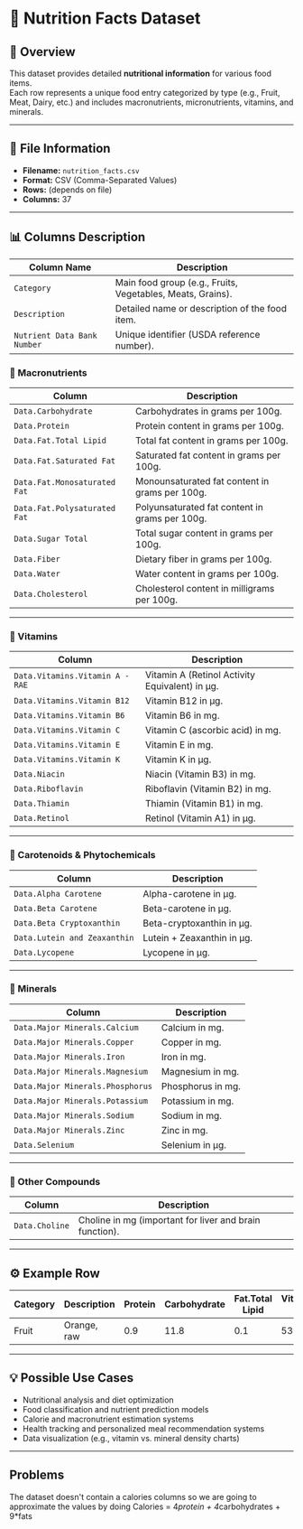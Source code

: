 # 🥗 Nutrition Facts Dataset

## 📘 Overview
This dataset provides detailed **nutritional information** for various food items.  
Each row represents a unique food entry categorized by type (e.g., Fruit, Meat, Dairy, etc.) and includes macronutrients, micronutrients, vitamins, and minerals.

---

## 📂 File Information

- **Filename:** `nutrition_facts.csv`
- **Format:** CSV (Comma-Separated Values)
- **Rows:** (depends on file)
- **Columns:** 37

---

## 📊 Columns Description

| Column Name | Description |
|--------------|-------------|
| `Category` | Main food group (e.g., Fruits, Vegetables, Meats, Grains). |
| `Description` | Detailed name or description of the food item. |
| `Nutrient Data Bank Number` | Unique identifier (USDA reference number). |

### 🔸 Macronutrients

| Column | Description |
|--------|-------------|
| `Data.Carbohydrate` | Carbohydrates in grams per 100g. |
| `Data.Protein` | Protein content in grams per 100g. |
| `Data.Fat.Total Lipid` | Total fat content in grams per 100g. |
| `Data.Fat.Saturated Fat` | Saturated fat content in grams per 100g. |
| `Data.Fat.Monosaturated Fat` | Monounsaturated fat content in grams per 100g. |
| `Data.Fat.Polysaturated Fat` | Polyunsaturated fat content in grams per 100g. |
| `Data.Sugar Total` | Total sugar content in grams per 100g. |
| `Data.Fiber` | Dietary fiber in grams per 100g. |
| `Data.Water` | Water content in grams per 100g. |
| `Data.Cholesterol` | Cholesterol content in milligrams per 100g. |

---

### 🔸 Vitamins

| Column | Description |
|--------|-------------|
| `Data.Vitamins.Vitamin A - RAE` | Vitamin A (Retinol Activity Equivalent) in µg. |
| `Data.Vitamins.Vitamin B12` | Vitamin B12 in µg. |
| `Data.Vitamins.Vitamin B6` | Vitamin B6 in mg. |
| `Data.Vitamins.Vitamin C` | Vitamin C (ascorbic acid) in mg. |
| `Data.Vitamins.Vitamin E` | Vitamin E in mg. |
| `Data.Vitamins.Vitamin K` | Vitamin K in µg. |
| `Data.Niacin` | Niacin (Vitamin B3) in mg. |
| `Data.Riboflavin` | Riboflavin (Vitamin B2) in mg. |
| `Data.Thiamin` | Thiamin (Vitamin B1) in mg. |
| `Data.Retinol` | Retinol (Vitamin A1) in µg. |

---

### 🔸 Carotenoids & Phytochemicals

| Column | Description |
|--------|-------------|
| `Data.Alpha Carotene` | Alpha-carotene in µg. |
| `Data.Beta Carotene` | Beta-carotene in µg. |
| `Data.Beta Cryptoxanthin` | Beta-cryptoxanthin in µg. |
| `Data.Lutein and Zeaxanthin` | Lutein + Zeaxanthin in µg. |
| `Data.Lycopene` | Lycopene in µg. |

---

### 🔸 Minerals

| Column | Description |
|--------|-------------|
| `Data.Major Minerals.Calcium` | Calcium in mg. |
| `Data.Major Minerals.Copper` | Copper in mg. |
| `Data.Major Minerals.Iron` | Iron in mg. |
| `Data.Major Minerals.Magnesium` | Magnesium in mg. |
| `Data.Major Minerals.Phosphorus` | Phosphorus in mg. |
| `Data.Major Minerals.Potassium` | Potassium in mg. |
| `Data.Major Minerals.Sodium` | Sodium in mg. |
| `Data.Major Minerals.Zinc` | Zinc in mg. |
| `Data.Selenium` | Selenium in µg. |

---

### 🔸 Other Compounds

| Column | Description |
|--------|-------------|
| `Data.Choline` | Choline in mg (important for liver and brain function). |

---

## ⚙️ Example Row

| Category | Description | Protein | Carbohydrate | Fat.Total Lipid | Vitamin C |
|-----------|--------------|----------|---------------|------------------|-----------|
| Fruit | Orange, raw | 0.9 | 11.8 | 0.1 | 53.2 |

---

## 💡 Possible Use Cases

- Nutritional analysis and diet optimization  
- Food classification and nutrient prediction models  
- Calorie and macronutrient estimation systems  
- Health tracking and personalized meal recommendation systems  
- Data visualization (e.g., vitamin vs. mineral density charts)

---
## Problems

The dataset doesn't contain a calories columns so we are going to approximate the values by doing 
Calories = 4*protein + 4*carbohydrates + 9*fats